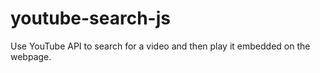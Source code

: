 # youtube-search-js
Use YouTube API to search for a video and then play it embedded on the webpage.
